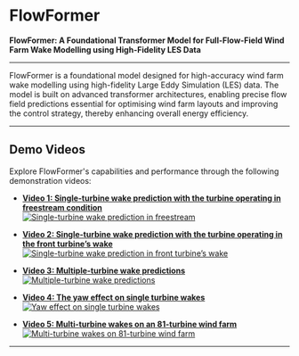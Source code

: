 # FlowFormer

**FlowFormer: A Foundational Transformer Model for Full-Flow-Field Wind Farm Wake Modelling using High-Fidelity LES Data**

---

FlowFormer is a foundational model designed for high-accuracy wind farm wake modelling using high-fidelity Large Eddy Simulation (LES) data. The model is built on advanced transformer architectures, enabling precise flow field predictions essential for optimising wind farm layouts and improving the control strategy, thereby enhancing overall energy efficiency.

---

## Demo Videos

Explore FlowFormer's capabilities and performance through the following demonstration videos:

- **[Video 1: Single-turbine wake prediction with the turbine operating in freestream condition](https://youtu.be/aw0be81Qi9U)**  
  [![Single-turbine wake prediction in freestream](https://img.youtube.com/vi/aw0be81Qi9U/0.jpg)](https://youtu.be/aw0be81Qi9U)

- **[Video 2: Single-turbine wake prediction with the turbine operating in the front turbine’s wake](https://youtu.be/SuJkwHZc7EQ)**  
  [![Single-turbine wake prediction in front turbine’s wake](https://img.youtube.com/vi/SuJkwHZc7EQ/0.jpg)](https://youtu.be/SuJkwHZc7EQ)

- **[Video 3: Multiple-turbine wake predictions](https://youtu.be/XL49GU5TON8)**  
  [![Multiple-turbine wake predictions](https://img.youtube.com/vi/XL49GU5TON8/0.jpg)](https://youtu.be/XL49GU5TON8)

- **[Video 4: The yaw effect on single turbine wakes](https://youtu.be/0Q0kEGvoyNg)**  
  [![Yaw effect on single turbine wakes](https://img.youtube.com/vi/0Q0kEGvoyNg/0.jpg)](https://youtu.be/0Q0kEGvoyNg)

- **[Video 5: Multi-turbine wakes on an 81-turbine wind farm](https://youtu.be/Cn6NmgQSTKU)**  
  [![Multi-turbine wakes on 81-turbine wind farm](https://img.youtube.com/vi/Cn6NmgQSTKU/0.jpg)](https://youtu.be/Cn6NmgQSTKU)

---
